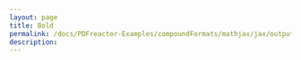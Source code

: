 ```yaml
---
layout: page
title: Bold
permalink: /docs/PDFreactor-Examples/compoundFormats/mathjax/jax/output/SVG/fonts/TeX/Fraktur/Bold/
description: 
---
```





